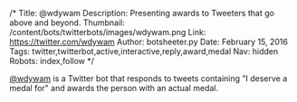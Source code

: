 /*
Title: @wdywam
Description: Presenting awards to Tweeters that go above and beyond.
Thumbnail: /content/bots/twitterbots/images/wdywam.png
Link: https://twitter.com/wdywam
Author: botsheeter.py
Date: February 15, 2016
Tags: twitter,twitterbot,active,interactive,reply,award,medal
Nav: hidden
Robots: index,follow
*/

[@wdywam](https://twitter.com/wdywam) is a Twitter bot that responds to tweets containing "I deserve a medal for" and awards the person with an actual medal.
